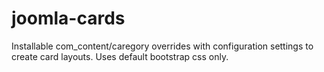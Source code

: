 # joomla-cards
Installable com_content/caregory overrides with configuration settings to create card layouts. Uses default bootstrap css only.
